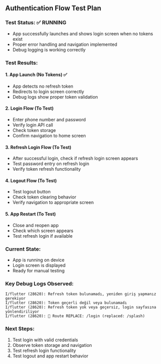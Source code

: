 ## Authentication Flow Test Plan

### Test Status: ✅ RUNNING
- App successfully launches and shows login screen when no tokens exist
- Proper error handling and navigation implemented
- Debug logging is working correctly

### Test Results:

#### 1. **App Launch (No Tokens)** ✅
- App detects no refresh token
- Redirects to login screen correctly
- Debug logs show proper token validation

#### 2. **Login Flow** (To Test)
- Enter phone number and password
- Verify login API call
- Check token storage
- Confirm navigation to home screen

#### 3. **Refresh Login Flow** (To Test)
- After successful login, check if refresh login screen appears
- Test password entry on refresh login
- Verify token refresh functionality

#### 4. **Logout Flow** (To Test)
- Test logout button
- Check token clearing behavior
- Verify navigation to appropriate screen

#### 5. **App Restart** (To Test)
- Close and reopen app
- Check which screen appears
- Test refresh login if available

### Current State:
- App is running on device
- Login screen is displayed
- Ready for manual testing

### Key Debug Logs Observed:
```
I/flutter (28620): Refresh token bulunamadı, yeniden giriş yapmanız gerekiyor
I/flutter (28620): Token geçerli değil veya bulunamadı
I/flutter (28620): Refresh token yok veya geçersiz, login sayfasına yönlendiriliyor
I/flutter (28620): 🔄 Route REPLACE: /login (replaced: /splash)
```

### Next Steps:
1. Test login with valid credentials
2. Observe token storage and navigation
3. Test refresh login functionality
4. Test logout and app restart behavior
